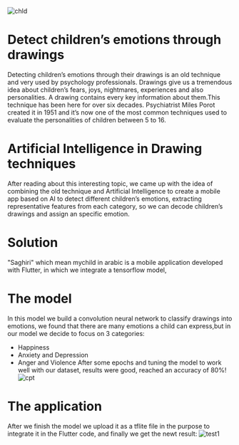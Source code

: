 ![chld](https://user-images.githubusercontent.com/80888688/207580344-8a5ecf54-eecd-4787-bb52-98333b0e0ddd.jpg)
# **Detect children’s emotions through drawings**
Detecting children’s emotions through their drawings is an old technique and very used by psychology professionals.
Drawings give us a tremendous idea about children’s fears, joys, nightmares, experiences and also personalities. 
A drawing contains every key information about them.This technique has been here for over six decades.
Psychiatrist Miles Porot created it in 1951 and it’s now one of the most common techniques used to evaluate the personalities of children between 5 to 16.


# **Artificial Intelligence in Drawing techniques**
After reading about this interesting topic, we came up with the idea of combining the old technique and Artificial Intelligence to create a mobile app 
based on AI to detect different children’s emotions, extracting representative features from each category,
so we can decode children’s drawings and assign an specific emotion.


# **Solution**
"Saghiri" which mean mychild in arabic is a mobile application developed with Flutter, in which we integrate a tensorflow model,

# The model 
In this model we build a convolution neural network to classify drawings into emotions,
we found that there are many emotions a child can express,but in our model we decide to focus on 3 categories:
- Happiness
- Anxiety and Depression
- Anger and Violence
After some epochs and tuning the model to work well with our dataset, results were good, reached an accuracy of 80%!
![cpt](https://user-images.githubusercontent.com/80888688/207592278-f78204f9-7afc-4e33-a907-cdcd7aeac3b4.jpg)


# The application
After we finish the model we upload it as a tflite file in the purpose to integrate it in the Flutter code, and finally 
we get the newt result:
![test1](https://user-images.githubusercontent.com/80888688/207585776-14b75700-d84d-4dd8-89af-4cf22b7750e0.jpg)
